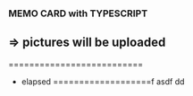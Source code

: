 ### MEMO CARD with TYPESCRIPT
=> pictures will be uploaded
--------------------------
==========================
- elapsed
===================f
asdf
dd
